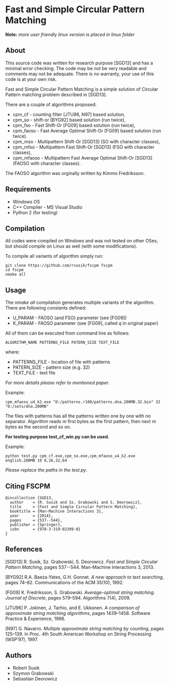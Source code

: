 # Fast and Simple Circular Pattern Matching

**Note:** *more user friendly linux version is placed in linux folder*

## About
This source code was written for research purpose [SGD13] and has a minimal error checking.
The code may be not be very readable and comments may not be adequate.
There is no warranty, your use of this code is at your own risk.

Fast and Simple Circular Pattern Matching is a simple solution
of Circular Pattern matching problem described in [SGD13].

There are a couple of algorithms proposed:
* cpm_cf     - counting filter [JTU96, N97] based solution,
* cpm_so     - shift-or [BYG92] based solution (run twice),
* cpm_fso    - Fast Shift-Or [FG09] based solution (run twice),
* cpm_faoso  - Fast Average Optimal Shift-Or [FG09] based solution (run twice).
* cpm_mso    - Multipattern Shift-Or [SGD13] (SO with character classes),
* cpm_mfso   - Multipattern Fast Shift-Or [SGD13] (FSO with character classes),
* cpm_mfaoso - Multipattern Fast Average Optimal Shift-Or [SGD13] (FAOSO with character classes).

The FAOSO algorithm was orginally written by Kimmo Fredriksson.

## Requirements

* Windows OS
* C++ Compiler - MS Visual Studio
* Python 2 (for testing)

## Compilation

All codes were compiled on Windows and was not tested on other OSes, but
should compile on Linux as well (with some modifications).

To compile all variants of algorithm simply run:

```shell
git clone https://github.com/rsusik/fscpm fscpm
cd fscpm
nmake all
```

## Usage

The *nmake all* compilation generates multiple variants of the algorithm.
There are following constants defined:
* U_PARAM - FAOSO (and FSO) parameter (see [FG09])
* K_PARAM - FAOSO parameter (see [FG09], called *q* in original paper)

All of them can be executed from command line as follows:

```shell
ALGORITHM_NAME PATTERNS_FILE PATERN_SIZE TEXT_FILE
```
where:
* PATTERNS_FILE - location of file with patterns
* PATERN_SIZE - pattern size (e.g. 32)
* TEXT_FILE - text file

*For more details please refer to mentioned paper.*

Example:
```shell
cpm_mfaoso_u4_k2.exe "D:/patterns.r100/patterns.dna.200MB.32.bin" 32 "D:/sets/dna.200MB"
```

The files with patterns has all the patterns written one by one with no separator.
Algorithm reads *m* first bytes as the first pattern, then next *m* bytes as the second and so on.

**For testing purpose test_cf_win.py can be used.**

Example:
```shell
python test.py cpm_cf.exe,cpm_so.exe,cpm_mfaoso_u4_k2.exe english.200MB 10 8,16,32,64
```

*Please replace the paths in the test.py*.

## Citing FSCPM
```
@incollection {SGD13,
  author    = {R. Susik and Sz. Grabowski and S. Deorowicz},
  title     = {Fast and Simple Circular Pattern Matching},
  booktitle = {Man-Machine Interactions 3},
  year      = {2014},
  pages     = {537--544},
  publisher = {Springer},
  isbn      = {978-3-319-02309-0}
}
```

## References

[SGD13] R. Susik, Sz. Grabowski, S. Deorowicz.
*Fast and Simple Circular Pattern Matching*,
pages 537--544. Man-Machine Interactions 3, 2013.

[BYG92] R.A. Baeza-Yates, G.H. Gonnet.
*A new approach to text searching*,
pages 74–82. Communications of the ACM 35(10), 1992.

[FG09] K. Fredriksson, S. Grabowski.
*Average-optimal string matching. Journal of Discrete*,
pages 579–594. Algorithms 7(4), 2009.

[JTU96] P. Jokinen, J. Tarhio, and E. Ukkonen.
*A comparison of approximate string matching algorithms*,
pages 1439–1458. Software Practice & Experience, 1996.

[N97] G. Navarro.
*Multiple approximate string matching by counting*,
pages 125–139. In Proc. 4th South American Workshop on String Processing (WSP’97), 1997.


## Authors
* Robert Susik
* Szymon Grabowski
* Sebastian Deorowicz

